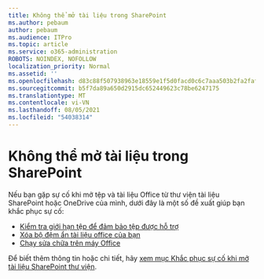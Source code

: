 ```yaml
---
title: Không thể mở tài liệu trong SharePoint
ms.author: pebaum
author: pebaum
ms.audience: ITPro
ms.topic: article
ms.service: o365-administration
ROBOTS: NOINDEX, NOFOLLOW
localization_priority: Normal
ms.assetid: ''
ms.openlocfilehash: d83c88f507938963e18559e1f5d0facd0c6c7aaa503b2fa2faf3531ca3a57ebf
ms.sourcegitcommit: b5f7da89a650d2915dc652449623c78be6247175
ms.translationtype: MT
ms.contentlocale: vi-VN
ms.lasthandoff: 08/05/2021
ms.locfileid: "54038314"
---
```

# <a name="unable-to-open-documents-in-sharepoint"></a>Không thể mở tài liệu trong SharePoint

Nếu bạn gặp sự cố khi mở tệp và tài liệu Office từ thư viện tài liệu SharePoint hoặc OneDrive của mình, dưới đây là một số đề xuất giúp bạn khắc phục sự cố:

- [Kiểm tra giới hạn tệp để đảm bảo tệp được hỗ trợ](https://support.office.com/article/Invalid-file-names-and-file-types-in-OneDrive-OneDrive-for-Business-and-SharePoint-64883a5d-228e-48f5-b3d2-eb39e07630fa)
- [Xóa bộ đệm ẩn tài liệu office của bạn](https://support.office.com/article/Delete-your-Office-Document-Cache-b1d3765e-d71b-4bb8-99ca-acd22c42995d)
- [Chạy sửa chữa trên máy Office](https://support.office.com/article/repair-an-office-application-7821d4b6-7c1d-4205-aa0e-a6b40c5bb88b)

Để biết thêm thông tin hoặc chi tiết, hãy [xem mục Khắc phục sự cố khi mở tài liệu SharePoint thư viện](https://support.office.com/article/Fix-problems-opening-documents-in-SharePoint-libraries-31329FA1-4AD0-47FC-95D8-BB0C5B12A536).